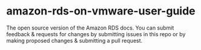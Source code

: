 # amazon-rds-on-vmware-user-guide
The open source version of the Amazon RDS docs. You can submit feedback &amp; requests for changes by submitting issues in this repo or by making proposed changes &amp; submitting a pull request.
